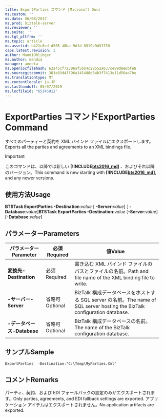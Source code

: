 ```yaml
---
title: ExportParties コマンド |Microsoft Docs
ms.custom: ''
ms.date: 06/08/2017
ms.prod: biztalk-server
ms.reviewer: ''
ms.suite: ''
ms.tgt_pltfrm: ''
ms.topic: article
ms.assetid: b421c8ed-d505-48ba-9d1d-8519c9d51750
caps.latest.revision: 3
author: MandiOhlinger
ms.author: mandia
manager: anneta
ms.openlocfilehash: 63245cf72306af5bb4c28552a037ce89d8e6bfe8
ms.sourcegitcommit: 381e83d43796a345488d54b3f7413e11d56ad7be
ms.translationtype: MT
ms.contentlocale: ja-JP
ms.lasthandoff: 05/07/2019
ms.locfileid: "65345912"
---
```

# <a name="exportparties-command"></a><span data-ttu-id="61013-102">ExportParties コマンド</span><span class="sxs-lookup"><span data-stu-id="61013-102">ExportParties Command</span></span>
<span data-ttu-id="61013-103">すべてのパーティーと契約を XML バインド ファイルにエクスポートします。</span><span class="sxs-lookup"><span data-stu-id="61013-103">Exports all the parties and agreements to an XML bindings file.</span></span>

> [!IMPORTANT]
> <span data-ttu-id="61013-104">このコマンドは、以降では新しい **[!INCLUDE[bts2016_md](../includes/bts2016-md.md)]** 、およびそれ以降のバージョン。</span><span class="sxs-lookup"><span data-stu-id="61013-104">This command is new starting with **[!INCLUDE[bts2016_md](../includes/bts2016-md.md)]**, and any newer versions.</span></span>

## <a name="usage"></a><span data-ttu-id="61013-105">使用方法</span><span class="sxs-lookup"><span data-stu-id="61013-105">Usage</span></span>
  <span data-ttu-id="61013-106">**BTSTask ExportParties -Destination**:*value* [ **-Server**:*value*] [ **-Database**:*value*]</span><span class="sxs-lookup"><span data-stu-id="61013-106">**BTSTask ExportParties -Destination**:*value* [**-Server**:*value*] [**-Database**:*value*]</span></span>
  
## <a name="parameters"></a><span data-ttu-id="61013-107">パラメーター</span><span class="sxs-lookup"><span data-stu-id="61013-107">Parameters</span></span>

|<span data-ttu-id="61013-108">パラメーター</span><span class="sxs-lookup"><span data-stu-id="61013-108">Parameter</span></span>|<span data-ttu-id="61013-109">必須</span><span class="sxs-lookup"><span data-stu-id="61013-109">Required</span></span>|<span data-ttu-id="61013-110">値</span><span class="sxs-lookup"><span data-stu-id="61013-110">Value</span></span>|  
|---|---|---|  
| <span data-ttu-id="61013-111">**変換先**</span><span class="sxs-lookup"><span data-stu-id="61013-111">**-Destination**</span></span> | <span data-ttu-id="61013-112">必須</span><span class="sxs-lookup"><span data-stu-id="61013-112">Required</span></span> | <span data-ttu-id="61013-113">書き込む XML バインド ファイルのパスとファイルの名前。</span><span class="sxs-lookup"><span data-stu-id="61013-113">Path and file name of the XML binding file to write.</span></span> |
| <span data-ttu-id="61013-114">**-サーバー**</span><span class="sxs-lookup"><span data-stu-id="61013-114">**-Server**</span></span> | <span data-ttu-id="61013-115">省略可</span><span class="sxs-lookup"><span data-stu-id="61013-115">Optional</span></span> | <span data-ttu-id="61013-116">BizTalk 構成データベースをホストする SQL server の名前。</span><span class="sxs-lookup"><span data-stu-id="61013-116">The name of SQL server hosting the BizTalk configuration database.</span></span> |
| <span data-ttu-id="61013-117">**-データベース**</span><span class="sxs-lookup"><span data-stu-id="61013-117">**-Database**</span></span> | <span data-ttu-id="61013-118">省略可</span><span class="sxs-lookup"><span data-stu-id="61013-118">Optional</span></span> | <span data-ttu-id="61013-119">BizTalk 構成データベースの名前。</span><span class="sxs-lookup"><span data-stu-id="61013-119">The name of the BizTalk configuration database.</span></span>|

## <a name="sample"></a><span data-ttu-id="61013-120">サンプル</span><span class="sxs-lookup"><span data-stu-id="61013-120">Sample</span></span>
  `ExportParties  -Destination:"C:\Temp\MyParties.Xml"` 

## <a name="remarks"></a><span data-ttu-id="61013-121">コメント</span><span class="sxs-lookup"><span data-stu-id="61013-121">Remarks</span></span>
  <span data-ttu-id="61013-122">パーティ、契約、および EDI フォールバックの設定のみがエクスポートされます。</span><span class="sxs-lookup"><span data-stu-id="61013-122">Only parties, agreements, and EDI fallback settings are exported.</span></span> <span data-ttu-id="61013-123">アプリケーション アイテムはエクスポートされません。</span><span class="sxs-lookup"><span data-stu-id="61013-123">No application artifacts are exported.</span></span>
